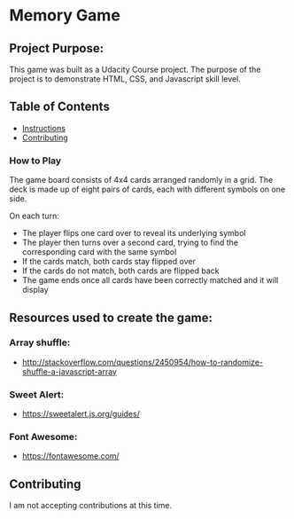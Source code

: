 # Memory Game

## Project Purpose:

This game was built as a Udacity Course project. The purpose of the project is to demonstrate HTML, CSS, and Javascript skill level.

## Table of Contents

* [Instructions](#instructions)
* [Contributing](#contributing)


### How to Play

The game board consists of 4x4 cards arranged randomly in a grid. The deck is made up of eight pairs of cards, each with different symbols on one side.

On each turn:

- The player flips one card over to reveal its underlying symbol
- The player then turns over a second card, trying to find the corresponding card with the same symbol
- If the cards match, both cards stay flipped over
- If the cards do not match, both cards are flipped back
- The game ends once all cards have been correctly matched and it will display 

## Resources used to create the game:

### Array shuffle:

- <http://stackoverflow.com/questions/2450954/how-to-randomize-shuffle-a-javascript-array>

### Sweet Alert:

- <https://sweetalert.js.org/guides/>

### Font Awesome:

- <https://fontawesome.com/>


## Contributing

I am not accepting contributions at this time.

